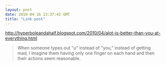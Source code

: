 ```yaml
---
layout: post
date: 2010-04-16 13:37:43 GMT
title: "Link post"
---
```

<http://hyperboleandahalf.blogspot.com/2010/04/alot-is-better-than-you-at-everything.html>

> When someone types out "u" instead of "you," instead of getting mad, I
imagine them having only one finger on each hand and then their actions seem
reasonable.